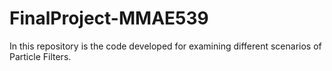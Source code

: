 # FinalProject-MMAE539
In this repository is the code developed for examining different scenarios of Particle Filters. 
